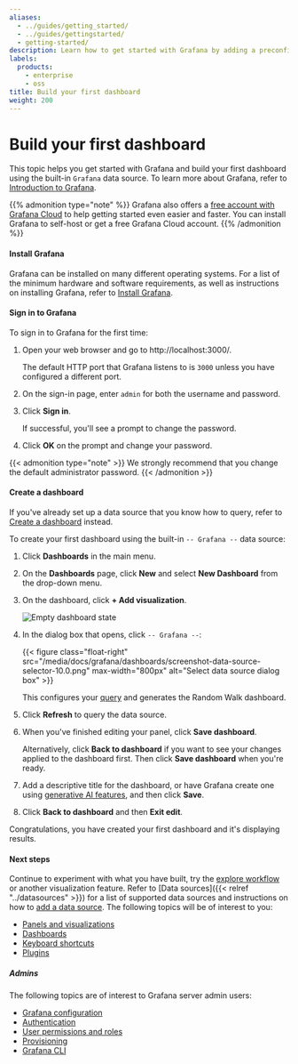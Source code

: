 ```yaml
---
aliases:
  - ../guides/getting_started/
  - ../guides/gettingstarted/
  - getting-started/
description: Learn how to get started with Grafana by adding a preconfigured dashboard.
labels:
  products:
    - enterprise
    - oss
title: Build your first dashboard
weight: 200
---
```


# Build your first dashboard

This topic helps you get started with Grafana and build your first dashboard using the built-in `Grafana` data source. To learn more about Grafana, refer to [Introduction to Grafana](https://grafana.com/docs/grafana/<GRAFANA_VERSION>/introduction/).

{{% admonition type="note" %}}
Grafana also offers a [free account with Grafana Cloud](/signup/cloud/connect-account?pg=gsdocs) to help getting started even easier and faster. You can install Grafana to self-host or get a free Grafana Cloud account.
{{% /admonition %}}

#### Install Grafana

Grafana can be installed on many different operating systems. For a list of the minimum hardware and software requirements, as well as instructions on installing Grafana, refer to [Install Grafana](https://grafana.com/docs/grafana/<GRAFANA_VERSION>/setup-grafana/installation/).

#### Sign in to Grafana

To sign in to Grafana for the first time:

1. Open your web browser and go to http://localhost:3000/.

   The default HTTP port that Grafana listens to is `3000` unless you have configured a different port.

1. On the sign-in page, enter `admin` for both the username and password.
1. Click **Sign in**.

   If successful, you'll see a prompt to change the password.

1. Click **OK** on the prompt and change your password.

{{< admonition type="note" >}}
We strongly recommend that you change the default administrator password.
{{< /admonition >}}

#### Create a dashboard

If you've already set up a data source that you know how to query, refer to [Create a dashboard](https://grafana.com/docs/grafana/<GRAFANA_VERSION>/dashboards/build-dashboards/create-dashboard/) instead.

To create your first dashboard using the built-in `-- Grafana --` data source:

1. Click **Dashboards** in the main menu.
1. On the **Dashboards** page, click **New** and select **New Dashboard** from the drop-down menu.
1. On the dashboard, click **+ Add visualization**.

   ![Empty dashboard state](/media/docs/grafana/dashboards/empty-dashboard-10.2.png)

1. In the dialog box that opens, click `-- Grafana --`:

   {{< figure class="float-right"  src="/media/docs/grafana/dashboards/screenshot-data-source-selector-10.0.png" max-width="800px" alt="Select data source dialog box" >}}

   This configures your [query](https://grafana.com/docs/grafana/<GRAFANA_VERSION>/panels-visualizations/query-transform-data/#add-a-query) and generates the Random Walk dashboard.

1. Click **Refresh** to query the data source.
1. When you've finished editing your panel, click **Save dashboard**.

   Alternatively, click **Back to dashboard** if you want to see your changes applied to the dashboard first. Then click **Save dashboard** when you're ready.

1. Add a descriptive title for the dashboard, or have Grafana create one using [generative AI features](https://grafana.com/docs/grafana/<GRAFANA_VERSION>/dashboards/manage-dashboards#set-up-generative-ai-features-for-dashboards), and then click **Save**.
1. Click **Back to dashboard** and then **Exit edit**.

Congratulations, you have created your first dashboard and it's displaying results.

#### Next steps

Continue to experiment with what you have built, try the [explore workflow](https://grafana.com/docs/grafana/<GRAFANA_VERSION>/explore/) or another visualization feature. Refer to [Data sources]({{< relref "../datasources" >}}) for a list of supported data sources and instructions on how to [add a data source](https://grafana.com/docs/grafana/<GRAFANA_VERSION>/datasources/#add-a-data-source). The following topics will be of interest to you:

- [Panels and visualizations](https://grafana.com/docs/grafana/<GRAFANA_VERSION>/panels-visualizations/)
- [Dashboards](https://grafana.com/docs/grafana/<GRAFANA_VERSION>/dashboards/)
- [Keyboard shortcuts](https://grafana.com/docs/grafana/<GRAFANA_VERSION>/dashboards/use-dashboards/#keyboard-shortcuts)
- [Plugins](/grafana/plugins?orderBy=weight&direction=asc)

##### Admins

The following topics are of interest to Grafana server admin users:

- [Grafana configuration](https://grafana.com/docs/grafana/<GRAFANA_VERSION>/setup-grafana/configure-grafana/)
- [Authentication](https://grafana.com/docs/grafana/<GRAFANA_VERSION>/setup-grafana/configure-security/configure-authentication/)
- [User permissions and roles](https://grafana.com/docs/grafana/<GRAFANA_VERSION>/administration/roles-and-permissions/)
- [Provisioning](https://grafana.com/docs/grafana/<GRAFANA_VERSION>/administration/provisioning/)
- [Grafana CLI](https://grafana.com/docs/grafana/<GRAFANA_VERSION>/cli/)
